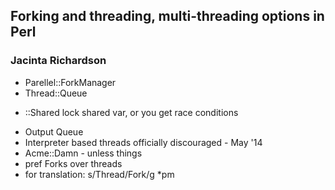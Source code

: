 ## Forking and threading, multi-threading options in Perl
### Jacinta Richardson

* Parellel::ForkManager
* Thread::Queue
 - ::Shared lock shared var, or you get race conditions
* Output Queue 
* Interpreter based threads officially discouraged - May '14
* Acme::Damn - unless things
* pref Forks over threads
* for translation: s/Thread/Fork/g *pm
